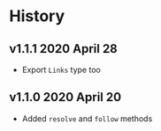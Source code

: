 # History

## v1.1.1 2020 April 28

-   Export `Links` type too

## v1.1.0 2020 April 20

-   Added `resolve` and `follow` methods
